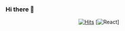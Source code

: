### Hi there 👋

  <div align=center>
	
  [![Hits](https://hits.seeyoufarm.com/api/count/incr/badge.svg?url=https%3A%2F%2Fgithub.com%2Fzzsza)](https://hits.seeyoufarm.com)
  [![React](https://img.shields.io/badge/React-424242?style=flat-square&logo=React&logoColor=61DAFB)]
	
  </div>

